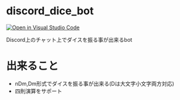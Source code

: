 # discord_dice_bot
[![Open in Visual Studio Code](https://img.shields.io/static/v1?logo=visualstudiocode&label=&message=Open%20in%20Visual%20Studio%20Code&labelColor=2c2c32&color=007acc&logoColor=007acc)](https://open.vscode.dev/somakai-sumasi/discord_dice_bot)

Discord上のチャット上でダイスを振る事が出来るbot

# 出来ること
- nDm,Dm形式でダイスを振る事が出来る(Dは大文字小文字両方対応)
- 四則演算をサポート
